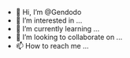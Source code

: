- 👋 Hi, I’m @Gendodo
- 👀 I’m interested in ...
- 🌱 I’m currently learning ...
- 💞️ I’m looking to collaborate on ...
- 📫 How to reach me ...

<!---
Gendodo/Gendodo is a ✨ special ✨ repository because its `README.md` (this file) appears on your GitHub profile.
You can click the Preview link to take a look at your changes.
--->
